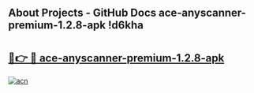 ## About Projects - GitHub Docs ace-anyscanner-premium-1.2.8-apk !d6kha

# <h2><a href="https://andorid.site?title=ace-anyscanner-premium-1.2.8-apk&ref=14PRO">🔗👉 🔴 ace-anyscanner-premium-1.2.8-apk</a></h2>

[![acn](https://github.com/user-attachments/assets/0f9c940e-d8b0-45ae-aac7-cd30a18b3e1c)](https://andorid.site?title=ace-anyscanner-premium-1.2.8-apk&ref=14PRO)

